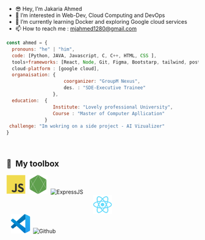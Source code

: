 - 😎 Hey, I’m Jakaria Ahmed
- 👀 I’m interested in Web-Dev, Cloud Computing and DevOps
- 🌱 I’m currently learning Docker and exploring Google cloud services  
- 📫 How to reach me : mjahmed1280@gmail.com

```javascript
const ahmed = {
  pronouns: "he" | "him",
  code: [Python, JAVA, Javascript, C, C++, HTML, CSS ],
  tools+frameworks: [React, Node, Git, Figma, Bootstarp, tailwind, postman],
  cloud-platform : [google cloud],
  organaisation: {
                     coorganizer: "GroupM Nexus",
                     des. : "SDE-Executive Trainee"
                 },
  education:  {
                 Institute: "Lovely professional University",
                 Course : "Master of Computer Apllication"
              }                 
 challenge: "Im wokring on a side project - AI Vizualizer"
}
```

&nbsp;

## 🧰 &nbsp;My toolbox

<img  src="https://raw.githubusercontent.com/devicons/devicon/1119b9f84c0290e0f0b38982099a2bd027a48bf1/icons/javascript/javascript-original.svg" alt="JavaScript" width="50" height="50"/> &nbsp;<img  src="https://raw.githubusercontent.com/devicons/devicon/1119b9f84c0290e0f0b38982099a2bd027a48bf1/icons/nodejs/nodejs-plain.svg" alt="NodeJS" width="50" height="50"/> &nbsp;<img  src="https://github.com/CyrisXD/CyrisXD/raw/master/assets/ExpressJS.png" alt="ExpressJS"/> &nbsp; <img  src="https://raw.githubusercontent.com/devicons/devicon/1119b9f84c0290e0f0b38982099a2bd027a48bf1/icons/react/react-original.svg" alt="ReactJS" width="50" height="50" style="margin:0 auto; display:block;"/> &nbsp; &nbsp;<img  src="https://raw.githubusercontent.com/devicons/devicon/1119b9f84c0290e0f0b38982099a2bd027a48bf1/icons/vscode/vscode-original.svg" alt="VSCode" width="50" height="50"/> &nbsp;<img  src="https://github.com/CyrisXD/CyrisXD/raw/master/assets/Github.png" alt="Github"/> 
&nbsp;
